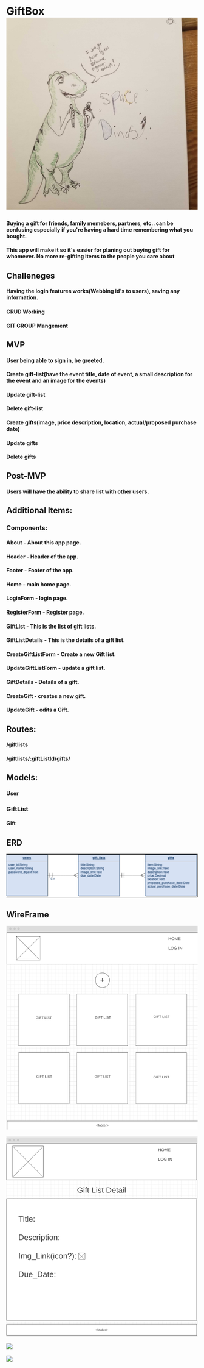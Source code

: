 # GiftBox ![](https://github.com/angt08/project3/blob/dev/IMG_20191108_100803.jpg)

#### Buying a gift for friends, family memebers, partners, etc.. can be confusing especially if you're having a hard time remembering what you bought. 

#### This app will make it so it's easier for planing out buying gift for whomever. No more re-gifting items to the people you care about



## Challeneges
#### Having the login features works(Webbing id's to users), saving any information.

#### CRUD Working

#### GIT GROUP Mangement


## MVP

#### User being able to sign in, be greeted.

#### Create gift-list(have the event title, date of event, a small description for the event and an image for the events)

#### Update gift-list

#### Delete gift-list

#### Create gifts(image, price description, location, actual/proposed purchase date)

#### Update gifts

#### Delete gifts

## Post-MVP
#### Users will have the ability to share list with other users.

## Additional Items:
### Components:
#### About - About this app page.
#### Header - Header of the app.
#### Footer - Footer of the app.
#### Home - main home page.
#### LoginForm - login page.
#### RegisterForm - Register page.
#### GiftList - This is the list of gift lists.
#### GiftListDetails - This is the details of a gift list.
#### CreateGiftListForm - Create a new Gift list.
#### UpdateGiftListForm - update a gift list.
#### GiftDetails - Details of a gift.
#### CreateGift - creates a new gift.
#### UpdateGift - edits a Gift.

## Routes:
#### /giftlists
#### /giftlists/:giftListId/gifts/


## Models:
#### User
### GiftList
#### Gift

## ERD
![](https://github.com/angt08/project3/blob/dev/Screen%20Shot%202019-11-08%20at%209.33.16%20AM.png)

## WireFrame

![](shot1.jpg)

![](shot2.jpg)

![](/Users/winstonmeikle/Downloads/shot3.jpg)

![](/Users/winstonmeikle/Downloads/P3_wireframe.jpg)

